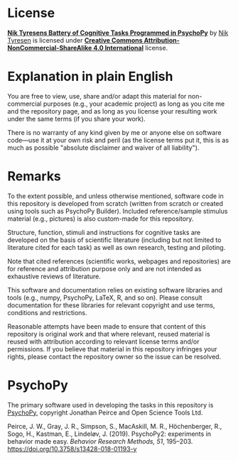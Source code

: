 # License

**[Nik Tyresens Battery of Cognitive Tasks Programmed in PsychoPy](https://github.com/ntyresen/PsychoPy_Cognitive_Tasks_NT)**  by [Nik Tyresen](https://github.com/ntyresen) is licensed under **[Creative Commons Attribution-NonCommercial-ShareAlike 4.0 International](https://creativecommons.org/licenses/by-nc-sa/4.0/)** license.

# Explanation in plain English

You are free to view, use, share and/or adapt this material for non-commercial purposes (e.g., your academic project) as long as you cite me and the repository page, and as long as you license your resulting work under the same terms (if you share your work).

There is no warranty of any kind given by me or anyone else on software code&mdash;use it at your own risk and peril (as the license terms put it, this is as much as possible "absolute disclaimer and waiver of all liability").

# Remarks

To the extent possible, and unless otherwise mentioned, software code in this repository is developed from scratch (written from scratch or created using tools such as PsychoPy Builder). Included reference/sample stimulus material (e.g., pictures) is also custom-made for this repository.

Structure, function, stimuli and instructions for cognitive tasks are developed on the basis of scientific literature (including but not limited to literature cited for each task) as well as own research, testing and piloting.

Note that cited references (scientific works, webpages and repositories) are for reference and attribution purpose only and are not intended as exhaustive reviews of literature.

This software and documentation relies on existing software libraries and tools (e.g., numpy, PsychoPy, LaTeX, R, and so on). Please consult documentation for these libraries for relevant copyright and use terms, conditions and restrictions.

Reasonable attempts have been made to ensure that content of this repository is original work and that where relevant, reused material is reused with attribution according to relevant license terms and/or permissions. If you believe that material in this repository infringes your rights, please contact the repository owner so the issue can be resolved.

# PsychoPy

The primary software used in developing the tasks in this repository is [PsychoPy](https://www.psychopy.org/), copyright Jonathan Peirce and Open Science Tools Ltd.

Peirce, J. W., Gray, J. R., Simpson, S., MacAskill, M. R., Höchenberger, R., Sogo, H., Kastman, E., Lindeløv, J. (2019). PsychoPy2: experiments in behavior made easy. *Behavior Research Methods, 51*, 195&ndash;203. https://doi.org/10.3758/s13428-018-01193-y

